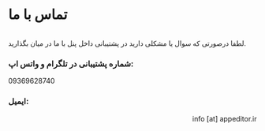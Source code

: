 # تماس با ما
<div style="text-align: center">
<img :src="$withBase('/images/contact-us.png')" width="250">
</div>

لطفا درصورتی که سوال یا مشکلی دارید در پشتیبانی داخل پنل با ما در میان بگذارید.

### شماره پشتیبانی در تلگرام و واتس اپ:
09369628740

[//]: # (### آدرس:)

[//]: # (یزد - میدان مسکن، خیابان مقداد، کوچه عمار - کد پستی 8915786419)

### ایمیل:
<div style="unicode-bidi: bidi-override;direction: rtl;">ri.rotideppa [ta] ofni</div>